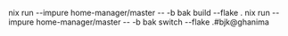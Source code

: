 nix run --impure home-manager/master -- -b bak build --flake .
nix run --impure home-manager/master -- -b bak switch --flake .#bjk@ghanima
